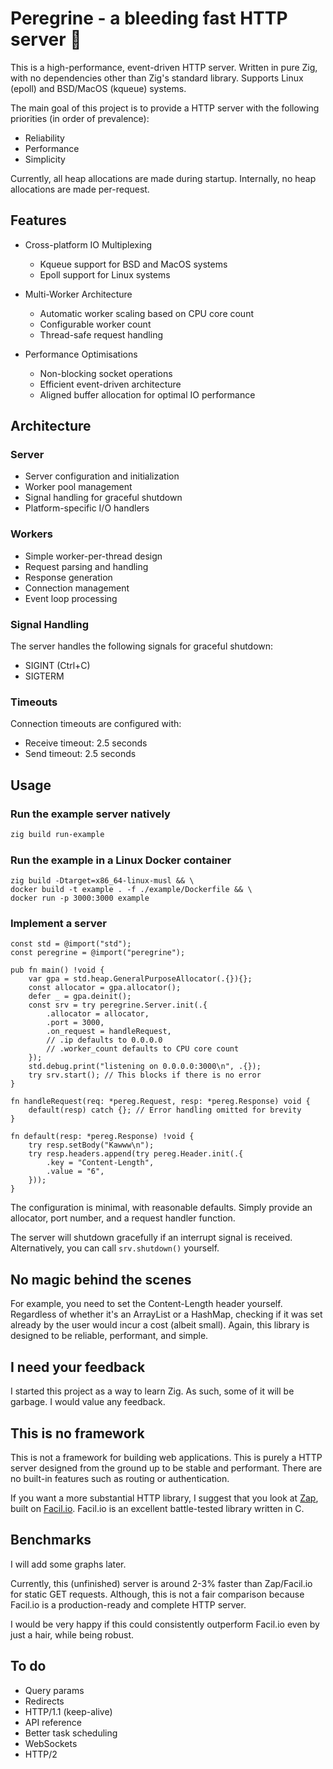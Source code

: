 # Peregrine - a bleeding fast HTTP server 🦅
This is a high-performance, event-driven HTTP server. Written in pure Zig, with no dependencies other than Zig's standard library. Supports Linux (epoll) and BSD/MacOS (kqueue) systems.

The main goal of this project is to provide a HTTP server with the following priorities (in order of prevalence):
- Reliability
- Performance
- Simplicity

Currently, all heap allocations are made during startup. Internally, no heap allocations are made per-request.

## Features

- Cross-platform IO Multiplexing
    - Kqueue support for BSD and MacOS systems
    - Epoll support for Linux systems

- Multi-Worker Architecture
    - Automatic worker scaling based on CPU core count
    - Configurable worker count
    - Thread-safe request handling

- Performance Optimisations
    - Non-blocking socket operations
    - Efficient event-driven architecture
    - Aligned buffer allocation for optimal IO performance

## Architecture

### Server
- Server configuration and initialization
- Worker pool management
- Signal handling for graceful shutdown
- Platform-specific I/O handlers

### Workers
- Simple worker-per-thread design
- Request parsing and handling
- Response generation
- Connection management
- Event loop processing

### Signal Handling
The server handles the following signals for graceful shutdown:
- SIGINT (Ctrl+C)
- SIGTERM

### Timeouts
Connection timeouts are configured with:
- Receive timeout: 2.5 seconds
- Send timeout: 2.5 seconds

## Usage

### Run the example server natively
```bash
zig build run-example
```

### Run the example in a Linux Docker container
```zig
zig build -Dtarget=x86_64-linux-musl && \
docker build -t example . -f ./example/Dockerfile && \
docker run -p 3000:3000 example
```

### Implement a server
```zig
const std = @import("std");
const peregrine = @import("peregrine");

pub fn main() !void {
    var gpa = std.heap.GeneralPurposeAllocator(.{}){};
    const allocator = gpa.allocator();
    defer _ = gpa.deinit();
    const srv = try peregrine.Server.init(.{
        .allocator = allocator,
        .port = 3000,
        .on_request = handleRequest,
        // .ip defaults to 0.0.0.0
        // .worker_count defaults to CPU core count
    });
    std.debug.print("listening on 0.0.0.0:3000\n", .{});
    try srv.start(); // This blocks if there is no error
}

fn handleRequest(req: *pereg.Request, resp: *pereg.Response) void {
    default(resp) catch {}; // Error handling omitted for brevity
}

fn default(resp: *pereg.Response) !void {
    try resp.setBody("Kawww\n");
    try resp.headers.append(try pereg.Header.init(.{
        .key = "Content-Length",
        .value = "6",
    }));
}
```

The configuration is minimal, with reasonable defaults. Simply provide an allocator, port number, and a request handler function.

The server will shutdown gracefully if an interrupt signal is received. Alternatively, you can call `srv.shutdown()` yourself.

## No magic behind the scenes
For example, you need to set the Content-Length header yourself. Regardless of whether it's an ArrayList or a HashMap, checking if it was set already by the user would incur a cost (albeit small). Again, this library is designed to be reliable, performant, and simple.

## I need your feedback
I started this project as a way to learn Zig. As such, some of it will be garbage. I would value any feedback.

## This is no framework
This is not a framework for building web applications. This is purely a HTTP server designed from the ground up to be stable and performant. There are no built-in features such as routing or authentication.

If you want a more substantial HTTP library, I suggest that you look at [Zap](https://github.com/zigzap/zap), built on [Facil.io](http://facil.io). Facil.io is an excellent battle-tested library written in C.

## Benchmarks
I will add some graphs later.

Currently, this (unfinished) server is around 2-3% faster than Zap/Facil.io for static GET requests. Although, this is not a fair comparison because Facil.io is a production-ready and complete HTTP server.

I would be very happy if this could consistently outperform Facil.io even by just a hair, while being robust.

## To do
- Query params
- Redirects
- HTTP/1.1 (keep-alive)
- API reference
- Better task scheduling
- WebSockets
- HTTP/2
